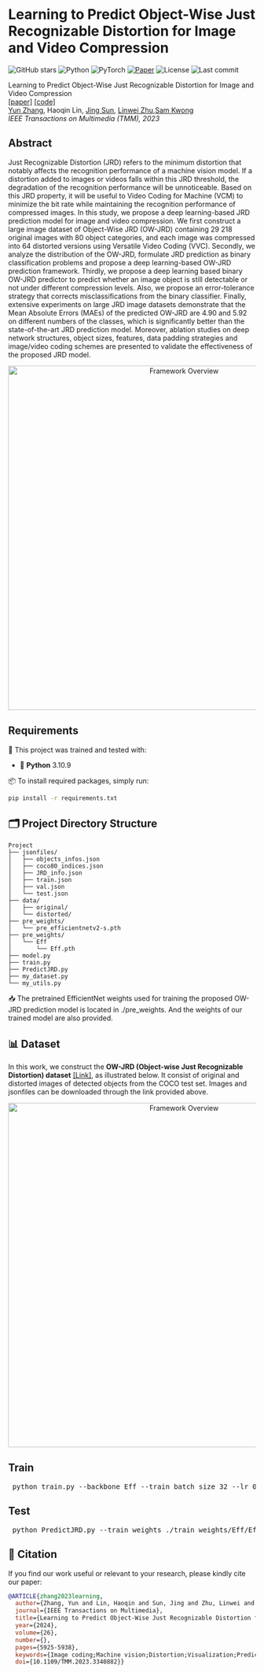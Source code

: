 # Learning to Predict Object-Wise Just Recognizable Distortion for Image and Video Compression

![GitHub stars](https://img.shields.io/github/stars/SYSU-Video/Learning-to-Predict-Object-Wise-Just-Recognizable-Distortion-for-Image-and-Video-Compression?style=social)
![Python](https://img.shields.io/badge/Python-3.10-blue)
![PyTorch](https://img.shields.io/badge/Framework-PyTorch-red)
[![Paper](https://img.shields.io/badge/Paper-TMM'23-b31b1b.svg)](https://ieeexplore.ieee.org/document/10349945)
![License](https://img.shields.io/github/license/SYSU-Video/Learning-to-Predict-Object-Wise-Just-Recognizable-Distortion-for-Image-and-Video-Compression)
![Last commit](https://img.shields.io/github/last-commit/SYSU-Video/Learning-to-Predict-Object-Wise-Just-Recognizable-Distortion-for-Image-and-Video-Compression)

Learning to Predict Object-Wise Just Recognizable  Distortion for Image and Video Compression \
[[paper]](https://ieeexplore.ieee.org/document/10349945) [[code]](https://github.com/SYSU-Video/Learning-to-Predict-Object-Wise-Just-Recognizable-Distortion-for-Image-and-Video-Compression) \
[Yun Zhang](https://codec.siat.ac.cn/yunzhang/), Haoqin Lin, [Jing Sun](https://hpcc.siat.ac.cn/homepage/sunjing.html), [Linwei Zhu](https://zhulinweicityu.github.io/),[Sam Kwong](https://scholars.ln.edu.hk/en/persons/sam-tak-wu-kwong) \
*IEEE Transactions on Multimedia (TMM), 2023*

## Abstract
Just Recognizable Distortion (JRD) refers to the minimum distortion that notably affects the recognition performance of a machine vision model. If a distortion added to images or videos falls within this JRD threshold, the degradation of the recognition performance will be unnoticeable. Based on this JRD property, it will be useful to Video Coding for Machine (VCM) to minimize the bit rate while maintaining the recognition performance of compressed images. In this study, we propose a deep learning-based JRD prediction model for image and video compression. We first construct a large image dataset of Object-Wise JRD (OW-JRD) containing 29 218 original images with 80 object categories, and each image was compressed into 64 distorted versions using Versatile Video Coding (VVC). Secondly, we analyze the distribution of the OW-JRD, formulate JRD prediction as binary classification problems and propose a deep learning-based OW-JRD prediction framework. Thirdly, we propose a deep learning based binary OW-JRD predictor to predict whether an image object is still detectable or not under different compression levels. Also, we propose an error-tolerance strategy that corrects misclassifications from the binary classifier. Finally, extensive experiments on large JRD image datasets demonstrate that the Mean Absolute Errors (MAEs) of the predicted OW-JRD are 4.90 and 5.92 on different numbers of the classes, which is significantly better than the state-of-the-art JRD prediction model. Moreover, ablation studies on deep network structures, object sizes, features, data padding strategies and image/video coding schemes are presented to validate the effectiveness of the proposed JRD model.
<p align="center">
  <img src="BC-JRD.png" alt="Framework Overview" width="700"/>
</p>

## Requirements

🧩 This project was trained and tested with:

- 🐍 **Python** 3.10.9

📦 To install required packages, simply run:

```bash
pip install -r requirements.txt
```
## 🗂️ Project Directory Structure
```
Project
├── jsonfiles/
│   ├── objects_infos.json
│   ├── coco80_indices.json
│   ├── JRD_info.json
│   ├── train.json
│   ├── val.json
│   └── test.json
├── data/
│   ├── original/
│   └── distorted/
├── pre_weights/
│   └── pre_efficientnetv2-s.pth
├── pre_weights/
│   └── Eff
│       └── Eff.pth
├── model.py
├── train.py
├── PredictJRD.py
├── my_dataset.py
└── my_utils.py
```

📥 The pretrained EfficientNet weights used for training the proposed OW-JRD prediction model is located in ./pre_weights. And the weights of our trained model are also provided.

## 📊 Dataset
In this work, we construct the **OW-JRD (Object-wise Just Recognizable Distortion) dataset** [[Link]](https://ieee-dataport.org/documents/object-wise-just-recognizable-distortion-dataset), as illustrated below. It consist of original and distorted images of detected objects from the COCO test set. Images and jsonfiles can be downloaded through the link provided above.
<p align="center">
  <img src="BC-JRD.png" alt="Framework Overview" width="700"/>
</p>

## Train
<pre> python train.py --backbone Eff --train_batch_size 32 --lr 0.01 --gpus 0 --device cuda:0 </pre>

## Test
<pre> python PredictJRD.py --train_weights ./train_weights/Eff/Eff.pth </pre>

## 📖 Citation

If you find our work useful or relevant to your research, please kindly cite our paper:

```bibtex
@ARTICLE{zhang2023learning,
  author={Zhang, Yun and Lin, Haoqin and Sun, Jing and Zhu, Linwei and Kwong, Sam},
  journal={IEEE Transactions on Multimedia}, 
  title={Learning to Predict Object-Wise Just Recognizable Distortion for Image and Video Compression}, 
  year={2024},
  volume={26},
  number={},
  pages={5925-5938},
  keywords={Image coding;Machine vision;Distortion;Visualization;Predictive models;Image recognition;Task analysis;Deep learning;just recognizable distortion;object detection;video coding for machine},
  doi={10.1109/TMM.2023.3340882}}
